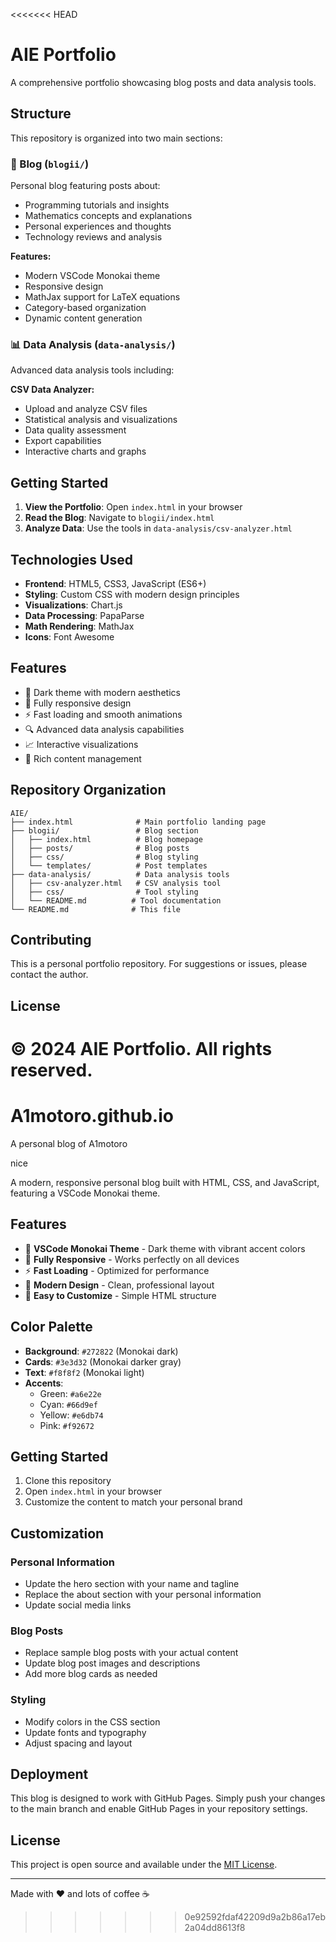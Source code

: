 <<<<<<< HEAD
# AIE Portfolio

A comprehensive portfolio showcasing blog posts and data analysis tools.

## Structure

This repository is organized into two main sections:

### 📝 Blog (`blogii/`)
Personal blog featuring posts about:
- Programming tutorials and insights
- Mathematics concepts and explanations
- Personal experiences and thoughts
- Technology reviews and analysis

**Features:**
- Modern VSCode Monokai theme
- Responsive design
- MathJax support for LaTeX equations
- Category-based organization
- Dynamic content generation

### 📊 Data Analysis (`data-analysis/`)
Advanced data analysis tools including:

**CSV Data Analyzer:**
- Upload and analyze CSV files
- Statistical analysis and visualizations
- Data quality assessment
- Export capabilities
- Interactive charts and graphs

## Getting Started

1. **View the Portfolio**: Open `index.html` in your browser
2. **Read the Blog**: Navigate to `blogii/index.html`
3. **Analyze Data**: Use the tools in `data-analysis/csv-analyzer.html`

## Technologies Used

- **Frontend**: HTML5, CSS3, JavaScript (ES6+)
- **Styling**: Custom CSS with modern design principles
- **Visualizations**: Chart.js
- **Data Processing**: PapaParse
- **Math Rendering**: MathJax
- **Icons**: Font Awesome

## Features

- 🌙 Dark theme with modern aesthetics
- 📱 Fully responsive design
- ⚡ Fast loading and smooth animations
- 🔍 Advanced data analysis capabilities
- 📈 Interactive visualizations
- 📝 Rich content management

## Repository Organization

```
AIE/
├── index.html              # Main portfolio landing page
├── blogii/                 # Blog section
│   ├── index.html          # Blog homepage
│   ├── posts/              # Blog posts
│   ├── css/                # Blog styling
│   └── templates/          # Post templates
├── data-analysis/          # Data analysis tools
│   ├── csv-analyzer.html   # CSV analysis tool
│   ├── css/                # Tool styling
│   └── README.md          # Tool documentation
└── README.md              # This file
```

## Contributing

This is a personal portfolio repository. For suggestions or issues, please contact the author.

## License

© 2024 AIE Portfolio. All rights reserved.
=======
# A1motoro.github.io
A personal blog of A1motoro

nice


A modern, responsive personal blog built with HTML, CSS, and JavaScript, featuring a VSCode Monokai theme.

## Features

- 🎨 **VSCode Monokai Theme** - Dark theme with vibrant accent colors
- 📱 **Fully Responsive** - Works perfectly on all devices
- ⚡ **Fast Loading** - Optimized for performance
- 🎯 **Modern Design** - Clean, professional layout
- 🔧 **Easy to Customize** - Simple HTML structure

## Color Palette

- **Background**: `#272822` (Monokai dark)
- **Cards**: `#3e3d32` (Monokai darker gray)
- **Text**: `#f8f8f2` (Monokai light)
- **Accents**: 
  - Green: `#a6e22e`
  - Cyan: `#66d9ef`
  - Yellow: `#e6db74`
  - Pink: `#f92672`

## Getting Started

1. Clone this repository
2. Open `index.html` in your browser
3. Customize the content to match your personal brand

## Customization

### Personal Information
- Update the hero section with your name and tagline
- Replace the about section with your personal information
- Update social media links

### Blog Posts
- Replace sample blog posts with your actual content
- Update blog post images and descriptions
- Add more blog cards as needed

### Styling
- Modify colors in the CSS section
- Update fonts and typography
- Adjust spacing and layout

## Deployment

This blog is designed to work with GitHub Pages. Simply push your changes to the main branch and enable GitHub Pages in your repository settings.

## License

This project is open source and available under the [MIT License](LICENSE).

---

Made with ❤️ and lots of coffee ☕

>>>>>>> 0e92592fdaf42209d9a2b86a17eb2a04dd8613f8
